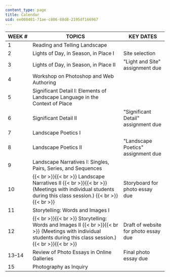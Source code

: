 ```yaml
---
content_type: page
title: Calendar
uid: ee008481-71ae-c806-88d8-2195df166967
---
```


| WEEK # | TOPICS | KEY DATES |
| --- | --- | --- |
| 1 | Reading and Telling Landscape | &nbsp; |
| 2 | Lights of Day, in Season, in Place I | Site selection |
| 3 | Lights of Day, in Season, in Place II | "Light and Site" assignment due |
| 4 | Workshop on Photoshop and Web Authoring | &nbsp; |
| 5 | Significant Detail I: Elements of Landscape Language in the Context of Place | &nbsp; |
| 6 | Significant Detail II | "Significant Detail" assignment due |
| 7 | Landscape Poetics I | &nbsp; |
| 8 | Landscape Poetics II | "Landscape Poetics" assignment due |
| 9 | Landscape Narratives I: Singles, Pairs, Series, and Sequences | &nbsp; |
| 10 |  {{< br >}}{{< br >}} Landscape Narratives II {{< br >}}{{< br >}} (Meetings with individual students during this class session.) {{< br >}}{{< br >}}  | Storyboard for photo essay due |
| 11 | Storytelling: Words and Images I | &nbsp; |
| 12 |  {{< br >}}{{< br >}} Storytelling: Words and Images II {{< br >}}{{< br >}} (Meetings with individual students during this class session.) {{< br >}}{{< br >}}  | Draft of website for photo essay due |
| 13–14 | Review of Photo Essays in Online Galleries | Final photo essay due |
| 15 | Photography as Inquiry |